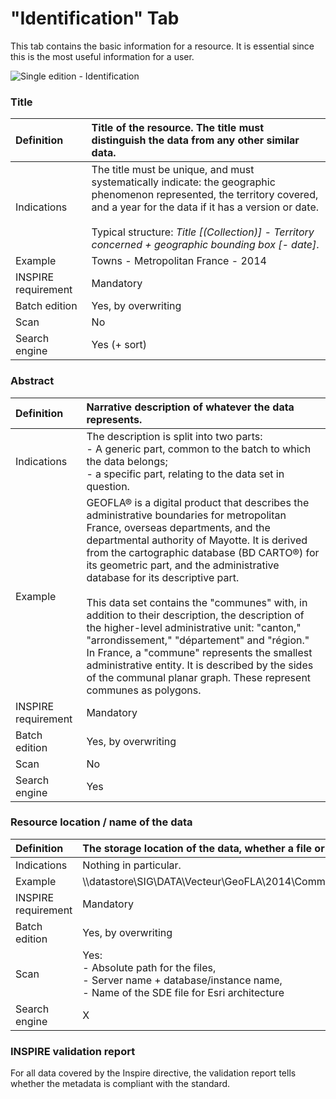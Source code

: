 # "Identification" Tab

This tab contains the basic information for a resource. It is essential since this is the most useful information for a user.

![Single edition - Identification](/images/inv_edit_one_identification.png "Single edition - Identification tab")

### Title

| Definition       | Title of the resource. The title must distinguish the data from any other similar data. |
| :--------------- | :--------------------------------------  |
| Indications      |  The title must be unique, and must systematically indicate: the geographic phenomenon represented, the territory covered, and a year for the data if it has a version or date. </br><br>Typical structure: *Title [(Collection)] - Territory concerned + geographic bounding box [- date]*. |
| Example          |  Towns - Metropolitan France - 2014 |
| INSPIRE requirement   | Mandatory                   |
| Batch edition     | Yes, by overwriting           |
| Scan                | No        |
| Search engine        | Yes (+ sort)                |

### Abstract

| Definition       | Narrative description of whatever the data represents. |
| :--------------- | :--------------------------------------  |
| Indications      |  The description is split into two parts: <br />- A generic part, common to the batch to which the data belongs; <br />- a specific part, relating to the data set in question. |
| Example          |  GEOFLA® is a digital product that describes the administrative boundaries for metropolitan France, overseas departments, and the departmental authority of Mayotte. It is derived from the cartographic database (BD CARTO®) for its geometric part, and the administrative database for its descriptive part.<br /><br />  This data set contains the "communes" with, in addition to their description, the description of the higher-level administrative unit: "canton," "arrondissement," "département" and "région." In France, a "commune" represents the smallest administrative entity. It is described by the sides of the communal planar graph. These represent communes as polygons.
| INSPIRE requirement   | Mandatory                   |
| Batch edition     | Yes, by overwriting           |
| Scan                | No        |
| Search engine        | Yes                  |

### Resource location / name of the data

| Definition          | The storage location of the data, whether a file or a database. |
| :------------------ | :--  |
| Indications         | Nothing in particular. |
| Example             | \\\datastore\SIG\DATA\Vecteur\GeoFLA\2014\Communes\Métropole\COMMUNE.SHP |
| INSPIRE requirement   | Mandatory                |
| Batch edition     | Yes, by overwriting      |
| Scan                | Yes: <br />- Absolute path for the files,<br />- Server name + database/instance name,<br />- Name of the SDE file for Esri architecture|
| Search engine | X                   |


### INSPIRE validation report

For all data covered by the Inspire directive, the validation report tells whether the metadata is compliant with the standard.
